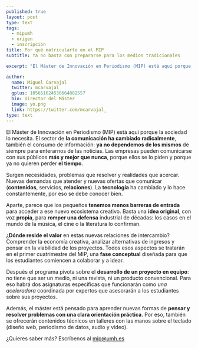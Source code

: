 ```yaml
---
published: true
layout: post
type: text
tags: 
  - mipumh
  - origen
  - inscripción
title: Por qué matricularte en el MIP
subtitle: Ya no basta con prepararse para los medios tradicionales  

excerpt: "El Máster de Innovación en Periodismo (MIP) está aquí porque la sociedad lo necesita. El sector de la comunicación ha cambiado radicalmente, también el consumo de información: ya no dependemos de los mismos de siempre para enterarnos de las noticias. Las empresas pueden comunicarse con sus públicos más y mejor que nunca, porque ellos se lo piden y porque ya no quieren perder el tiempo."

author:
  name: Miguel Carvajal
  twitter: mcarvajal_
  gplus: 105651624538664882557 
  bio: Director del Máster
  image: yo.png
  link: https://twitter.com/mcarvajal_
type: text
---
```


El Máster de Innovación en Periodismo (MIP) está aquí porque la sociedad lo necesita. El sector de **la comunicación ha cambiado radicalmente**, también el consumo de información: **ya no dependemos de los mismos** de siempre para enterarnos de las noticias. Las empresas pueden comunicarse con sus públicos **más y mejor que nunca**, porque ellos se lo piden y porque ya no quieren perder **el tiempo**.  

Surgen necesidades, problemas que resolver y realidades que acercar. Nuevas demandas que atender y nuevas ofertas que comunicar (**contenidos**, servicios, **relaciones**). La **tecnología** ha cambiado y lo hace constantemente, por eso se debe conocer bien.

Aparte, parece que los pequeños **tenemos menos barreras de entrada** para acceder a ese nuevo ecosistema creativo. Basta una **idea original**, con voz **propia**, para **romper una defensa** industrial de décadas: los casos en el mundo de la música, el cine o la literatura lo confirman. 

¿**Dónde reside el valor** en estas nuevas relaciones de intercambio? Comprender la economía creativa, analizar alternativas de ingresos y pensar en la viabilidad de los proyectos. Todos esos aspectos se tratarán en el primer cuatrimestre del MIP, una **fase conceptual** diseñada para que los estudiantes comiencen a colaborar y a idear.

Después el programa pivota sobre el **desarrollo de un proyecto en equipo**: no tiene que ser un medio, ni una revista, ni un producto convencional. Para eso habrá dos asignaturas específicas que funcionarán como _una aceleradora_ coordinada por expertos que asesorarán a los estudiantes sobre sus proyectos.

Además, el máster está pensado para aprender nuevas formas de **pensar y resolver problemas con una clara orientación práctica**. Por eso, también se ofrecerán contenidos técnicos en talleres con las manos sobre el teclado (diseño web, periodismo de datos, audio y vídeo).

¿Quieres saber más? Escríbenos al mip@umh.es
